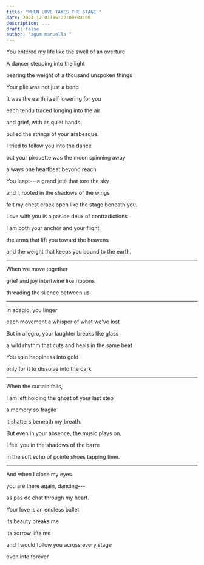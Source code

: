 ```yaml
---
title: "WHEN LOVE TAKES THE STAGE "
date: 2024-12-01T16:22:00+03:00
description: ...
draft: false
author: "agum manuella "
---
```

You entered my life like the swell of an overture 

A dancer stepping into the light 

bearing the weight of a thousand unspoken things

Your plié was not just a bend 

It was the earth itself lowering for you

each tendu traced longing into the air 

and grief, with its quiet hands 

pulled the strings of your arabesque.

I tried to follow you into the dance 

but your pirouette was the moon spinning away

always one heartbeat beyond reach 

You leapt---a grand jeté that tore the sky

and I, rooted in the shadows of the wings 

felt my chest crack open like the stage beneath you.

Love with you is a pas de deux of contradictions 

I am both your anchor and your flight 

the arms that lift you toward the heavens 

and the weight that keeps you bound to the earth.

___

When we move together 

grief and joy intertwine like ribbons 

threading the silence between us 

___

In adagio, you linger 

each movement a whisper of what we've lost 

But in allegro, your laughter breaks like glass

a wild rhythm that cuts and heals in the same beat 

You spin happiness into gold 

only for it to dissolve into the dark 

___
When the curtain falls,

I am left holding the ghost of your last step 

a memory so fragile 

it shatters beneath my breath.

But even in your absence, the music plays on.

I feel you in the shadows of the barre 

in the soft echo of pointe shoes tapping time.
___

And when I close my eyes 

you are there again, dancing---

as pas de chat through my heart.

Your love is an endless ballet 

its beauty breaks me 

its sorrow lifts me 

and I would follow you across every stage 

even into forever

